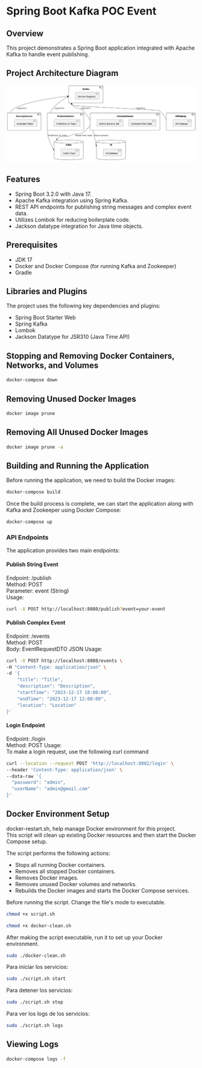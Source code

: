 # Spring Boot Kafka POC Event

## Overview
This project demonstrates a Spring Boot application integrated with Apache Kafka to handle event publishing.

## Project Architecture Diagram

![POC Architecture Diagram](diagrams/POC-Page-7.jpg)


## Features
- Spring Boot 3.2.0 with Java 17.
- Apache Kafka integration using Spring Kafka.
- REST API endpoints for publishing string messages and complex event data.
- Utilizes Lombok for reducing boilerplate code.
- Jackson datatype integration for Java time objects.

## Prerequisites
- JDK 17
- Docker and Docker Compose (for running Kafka and Zookeeper)
- Gradle

## Libraries and Plugins
The project uses the following key dependencies and plugins:
- Spring Boot Starter Web
- Spring Kafka
- Lombok
- Jackson Datatype for JSR310 (Java Time API)

## Stopping and Removing Docker Containers, Networks, and Volumes

```bash
docker-compose down
```

## Removing Unused Docker Images

```bash
docker image prune
```

## Removing All Unused Docker Images

```bash
docker image prune -a
```

## Building and Running the Application
Before running the application, we need to build the Docker images:

```bash
docker-compose build
```
Once the build process is complete, we can start the application along with Kafka and Zookeeper using Docker Compose:

```bash
docker-compose up
```
### API Endpoints
The application provides two main endpoints:

#### Publish String Event
Endpoint: /publish  
Method: POST  
Parameter: event (String)  
Usage:

```bash
curl -X POST http://localhost:8080/publish?event=your-event
```

#### Publish Complex Event
Endpoint: /events  
Method: POST  
Body: EventRequestDTO JSON 
Usage:
```bash
curl -X POST http://localhost:8080/events \
-H "Content-Type: application/json" \
-d '{
    "title": "Title",
    "description": "Description",
    "startTime": "2023-12-17 10:00:00",
    "endTime": "2023-12-17 12:00:00",
    "location": "Location"
}'
```

#### Login Endpoint
Endpoint: /login   
Method: POST
Usage:   
To make a login request, use the following curl command   
```bash
curl --location --request POST 'http://localhost:8082/login' \
--header 'Content-Type: application/json' \
--data-raw '{
  "password": "admin",
  "userName": "admin@gmail.com"
}'
```

## Docker Environment Setup
docker-restart.sh, help manage Docker environment for this project.    
This script will clean up existing Docker resources and then start the Docker Compose setup.   

The script performs the following actions:   
- Stops all running Docker containers.
- Removes all stopped Docker containers.
- Removes Docker images.
- Removes unused Docker volumes and networks.
- Rebuilds the Docker images and starts the Docker Compose services.



Before running the script. Change the file's mode to executable.   

```bash
chmod +x script.sh
```

```bash
chmod +x docker-clean.sh
```

After making the script executable, run it to set up your Docker environment.   

```bash
sudo ./docker-clean.sh
```

Para iniciar los servicios:    
```bash
sudo ./script.sh start
```
Para detener los servicios:    
```bash
sudo ./script.sh stop
```
Para ver los logs de los servicios:   
```bash
sudo ./script.sh logs
```

## Viewing Logs
```bash
docker-compose logs -f
```
